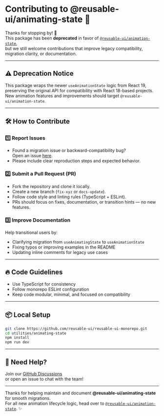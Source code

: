 # Contributing to @reusable-ui/animating-state 🎥

Thanks for stopping by! 🚀  
This package has been **deprecated** in favor of [`@reusable-ui/animation-state`](https://github.com/reusable-ui/reusable-ui-monorepo/tree/main/utilities/animation-state),  
but we still welcome contributions that improve legacy compatibility, migration clarity, or documentation.

---

## ⚠️ Deprecation Notice

This package wraps the newer `useAnimationState` logic from React 19,  
preserving the original API for compatibility with React 18-based projects.  
New animation features and improvements should target `@reusable-ui/animation-state`.

---

## 🛠️ How to Contribute

### 1️⃣ Report Issues
- Found a migration issue or backward-compatibility bug?  
  Open an issue [here](https://github.com/reusable-ui/reusable-ui-monorepo/issues).  
- Please include clear reproduction steps and expected behavior.

### 2️⃣ Submit a Pull Request (PR)
- Fork the repository and clone it locally.
- Create a new branch (`fix-xyz` or `docs-update`).
- Follow code style and linting rules (TypeScript + ESLint).
- PRs should focus on fixes, documentation, or transition hints — no new features.

### 3️⃣ Improve Documentation
Help transitional users by:
- Clarifying migration from `useAnimatingState` to `useAnimationState`
- Fixing typos or improving examples in the README
- Updating inline comments for legacy use cases

---

## 🔥 Code Guidelines
- Use TypeScript for consistency
- Follow monorepo ESLint configuration
- Keep code modular, minimal, and focused on compatibility

---

## 📦 Local Setup
```sh
git clone https://github.com/reusable-ui/reusable-ui-monorepo.git
cd utilities/animating-state
npm install
npm run dev
```

---

## 💬 Need Help?
Join our [GitHub Discussions](https://github.com/reusable-ui/reusable-ui-monorepo/discussions)  
or open an issue to chat with the team!

---

Thanks for helping maintain and document **@reusable-ui/animating-state** for smooth migrations.  
For all new animation lifecycle logic, head over to [`@reusable-ui/animation-state`](https://github.com/reusable-ui/reusable-ui-monorepo/tree/main/utilities/animation-state). ✨
